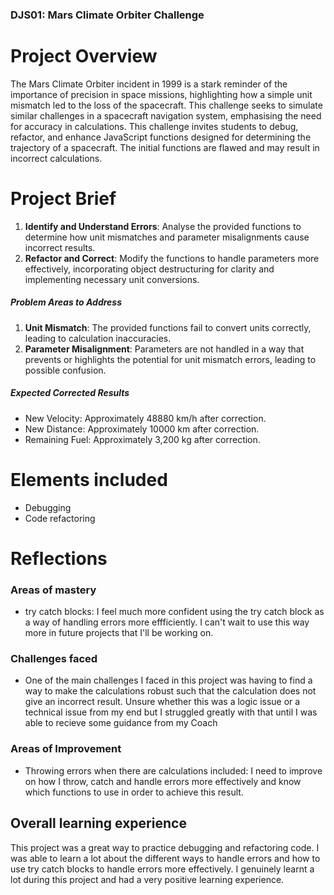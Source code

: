 ### DJS01: Mars Climate Orbiter Challenge

# Project Overview
The Mars Climate Orbiter incident in 1999 is a stark reminder of the importance of precision in space missions, highlighting how a simple unit mismatch led to the loss of the spacecraft. This challenge seeks to simulate similar challenges in a spacecraft navigation system, emphasising the need for accuracy in calculations. This challenge invites students to debug, refactor, and enhance JavaScript functions designed for determining the trajectory of a spacecraft. The initial functions are flawed and may result in incorrect calculations.

# Project Brief
1. **Identify and Understand Errors**: Analyse the provided functions to determine how unit mismatches and parameter misalignments cause incorrect results.
2. **Refactor and Correct**: Modify the functions to handle parameters more effectively, incorporating object destructuring for clarity and implementing necessary unit conversions.

##### Problem Areas to Address
1. **Unit Mismatch**: The provided functions fail to convert units correctly, leading to calculation inaccuracies.
2. **Parameter Misalignment**: Parameters are not handled in a way that prevents or highlights the potential for unit mismatch errors, leading to possible confusion.

##### Expected Corrected Results
- New Velocity: Approximately 48880 km/h after correction.
- New Distance: Approximately 10000 km after correction.
- Remaining Fuel: Approximately 3,200 kg after correction.

# Elements included 
- Debugging 
- Code refactoring

# Reflections 

### Areas of mastery 
- try catch blocks: I feel much more confident using the try catch block as a way of handling errors more effficiently. I can't wait to use this way more in future projects that I'll be working on.
### Challenges faced 
- One of the main challenges I faced in this project was having to find a way to make the calculations robust such that the calculation does not give an incorrect result. Unsure whether this was a logic issue or a technical issue from my end but I struggled greatly with that until I was able to recieve some guidance from my Coach   

### Areas of Improvement 
- Throwing errors when there are calculations included: I need to improve on how I throw, catch and handle errors more effectively and know which functions to use in order to achieve this result. 

## Overall learning experience
This project was a great way to practice debugging and refactoring code. I was able to learn a lot about the different ways to handle errors and how to use try catch blocks to handle errors more effectively. I genuinely learnt a lot during this project and had a very positive learning experience.  
